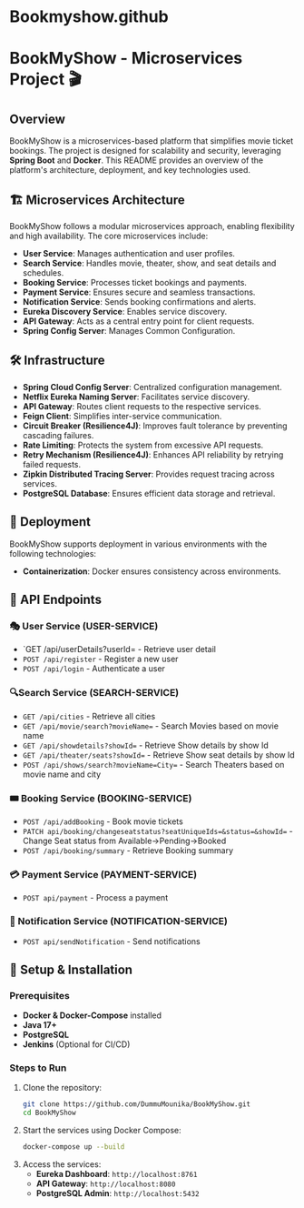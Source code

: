 # Bookmyshow.github

# BookMyShow - Microservices Project 🎬

## Overview  
BookMyShow is a microservices-based platform that simplifies movie ticket bookings. The project is designed for scalability and security, leveraging **Spring Boot** and **Docker**. This README provides an overview of the platform's architecture, deployment, and key technologies used.

## 🏗️ Microservices Architecture
BookMyShow follows a modular microservices approach, enabling flexibility and high availability. The core microservices include:

- **User Service**: Manages authentication and user profiles.
- **Search Service**: Handles movie, theater, show, and  seat details and schedules.
- **Booking Service**: Processes ticket bookings and payments.
- **Payment Service**: Ensures secure and seamless transactions.
- **Notification Service**: Sends booking confirmations and alerts.
- **Eureka Discovery Service**: Enables service discovery.
- **API Gateway**: Acts as a central entry point for client requests.
- **Spring Config Server**: Manages Common Configuration.

## 🛠️ Infrastructure
- **Spring Cloud Config Server**: Centralized configuration management.
- **Netflix Eureka Naming Server**: Facilitates service discovery.
- **API Gateway**: Routes client requests to the respective services.
- **Feign Client**: Simplifies inter-service communication.
- **Circuit Breaker (Resilience4J)**: Improves fault tolerance by preventing cascading failures.
- **Rate Limiting**: Protects the system from excessive API requests.
- **Retry Mechanism (Resilience4J)**: Enhances API reliability by retrying failed requests.
- **Zipkin Distributed Tracing Server**: Provides request tracing across services.
- **PostgreSQL Database**: Ensures efficient data storage and retrieval.

## 🚀 Deployment
BookMyShow supports deployment in various environments with the following technologies:

- **Containerization**: Docker ensures consistency across environments.

## 📌 API Endpoints
### 🎭 User Service (USER-SERVICE)
- `GET /api/userDetails?userId= - Retrieve user detail
- `POST /api/register` - Register a new user
- `POST /api/login` - Authenticate a user

### 🔍Search Service (SEARCH-SERVICE)
- `GET /api/cities` - Retrieve all cities
- `GET /api/movie/search?movieName=` - Search Movies based on movie name
- `GET /api/showdetails?showId=` - Retrieve Show details by show Id
- `GET /api/theater/seats?showId=` - Retrieve Show seat details by show Id
- `POST /api/shows/search?movieName=City=` - Search Theaters based on movie name and city

### 🎟️ Booking Service (BOOKING-SERVICE)
- `POST /api/addBooking` - Book movie tickets
- `PATCH api/booking/changeseatstatus?seatUniqueIds=&status=&showId=` - Change Seat status from Available->Pending->Booked
- `POST /api/booking/summary` - Retrieve Booking summary

### 💳 Payment Service (PAYMENT-SERVICE)
- `POST api/payment` - Process a payment

### 🔔 Notification Service (NOTIFICATION-SERVICE)
- `POST api/sendNotification` - Send notifications

## 🎯 Setup & Installation
### Prerequisites
- **Docker & Docker-Compose** installed
- **Java 17+**
- **PostgreSQL**
- **Jenkins** (Optional for CI/CD)

### Steps to Run
1. Clone the repository:
   ```bash
   git clone https://github.com/DummuMounika/BookMyShow.git
   cd BookMyShow
   ```
2. Start the services using Docker Compose:
   ```bash
   docker-compose up --build
   ```
3. Access the services:
   - **Eureka Dashboard**: `http://localhost:8761`
   - **API Gateway**: `http://localhost:8080`
   - **PostgreSQL Admin**: `http://localhost:5432`


